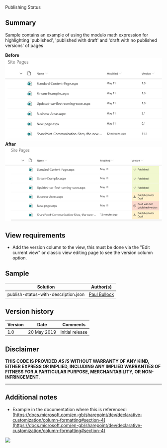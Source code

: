 Publishing Status

## Summary
Sample contains an example of using the modulo math expression for highlighting 'published', 'published with draft' and 'draft with no published versions' of pages

**Before**
![screenshot of the sample before formatting](./example-before.jpg)
**After**
![screenshot of the sample after formatting](./example-after.jpg)


## View requirements

- Add the version column to the view, this must be done via the "Edit current view" or classic view editing page to see the version column option.

## Sample

Solution|Author(s)
--------|---------
publish-status-with-description.json | [Paul Bullock](https://twitter.com/pkbullock)

## Version history

Version|Date|Comments
-------|----|--------
1.0| 20 May 2019|Initial release

## Disclaimer
**THIS CODE IS PROVIDED *AS IS* WITHOUT WARRANTY OF ANY KIND, EITHER EXPRESS OR IMPLIED, INCLUDING ANY IMPLIED WARRANTIES OF FITNESS FOR A PARTICULAR PURPOSE, MERCHANTABILITY, OR NON-INFRINGEMENT.**

---

## Additional notes


- Example in the documentation where this is referenced: [https://docs.microsoft.com/en-gb/sharepoint/dev/declarative-customization/column-formatting#section-4](https://docs.microsoft.com/en-gb/sharepoint/dev/declarative-customization/column-formatting#section-4)


<img src="https://telemetry.sharepointpnp.com/sp-dev-list-formatting/column-samples/number-publishing-status" />
